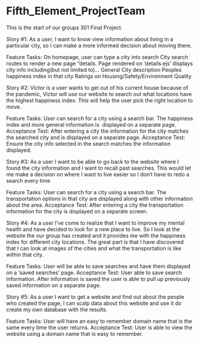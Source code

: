 # Fifth_Element_ProjectTeam
This is the start of our groups 301 Final Project. 

Story #1:
As a user, I want to know view information about living in a particular city, so I can make a more informed decision about moving there.

Feature Tasks:
On homepage, user can type a city into search 
City search routes to render a new page “details.
Page rendered on ‘details.ejs’ displays city info including(but not limited to)…
General City description
Peoples happiness index in that city
Ratings on Housing/Safety/Environment Quality

Story #2:
Victor is a user wants to get out of his current house because of the pandemic, Victor will use our website to search out what locations have the highest happiness index. This will help the user pick the right location to move.

Feature Tasks:
User can search for a city using a search bar.
The happiness index and more general information is  displayed on a separate page.
Acceptance Test:
After entering a city the information for the city matches the searched city and is displayed on a separate page.
Acceptance Test:
Ensure the city info selected in the search matches the information displayed.

Story #3:
As a user I want to be able to go back to the website where I found the city information and I want to recall past searches. This would let me make a decision on where I want to live easier so I don’t have to redo a search every time

Feature Tasks:
User can search for a city using a search bar.
The transportation options in that city are displayed along with other information about the area.
Acceptance Test:
After entering a city the transportation information for the city is displayed on a separate screen.

Story #4:
As a user I’ve come to realize that I want to improve my mental health and have decided to look for a new place to live. So I look at the website the our group has created and it provides me with the happiness index for different city locations. The great part is that I have discovered that I can look at images of the cities and what the transportation is like within that city. 

Feature Tasks:
User will be able to save searches and have them displayed on a ‘saved searches’ page.
Acceptance Test:
User able to save search information.
After information is saved the user is able to pull up previously saved information on a separate page.


Story #5:
As a user I want to get a website and find out about the people who created the page, I can scalp data about this website and use it do create my own database with the results.

Feature Tasks:
User will have an easy to remember domain name that is the same every time the user returns.
Acceptance Test:
User is able to view the website using a domain name that is easy to remember.
